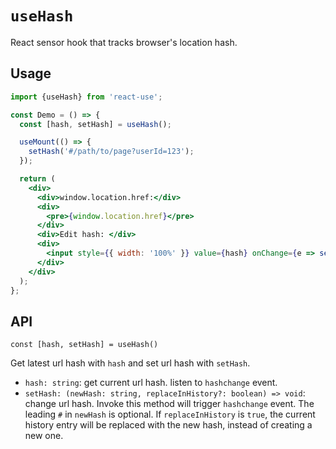 # `useHash`

React sensor hook that tracks browser's location hash.

## Usage

```jsx
import {useHash} from 'react-use';

const Demo = () => {
  const [hash, setHash] = useHash();

  useMount(() => {
    setHash('#/path/to/page?userId=123');
  });

  return (
    <div>
      <div>window.location.href:</div>
      <div>
        <pre>{window.location.href}</pre>
      </div>
      <div>Edit hash: </div>
      <div>
        <input style={{ width: '100%' }} value={hash} onChange={e => setHash(e.target.value)} />
      </div>
    </div>
  );
};
```

## API

`const [hash, setHash] = useHash()`

Get latest url hash with `hash` and set url hash with `setHash`.

- `hash: string`: get current url hash. listen to `hashchange` event.
- `setHash: (newHash: string, replaceInHistory?: boolean) => void`: change url
  hash. Invoke this method will trigger `hashchange` event. The leading `#` in
  `newHash` is optional. If `replaceInHistory` is `true`, the current history entry will
  be replaced with the new hash, instead of creating a new one.
